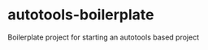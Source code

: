 autotools-boilerplate
=====================

Boilerplate project for starting an autotools based project
